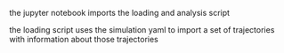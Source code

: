 the jupyter notebook imports the loading and analysis script

the loading script uses the simulation yaml to import a set of trajectories with information about those trajectories
